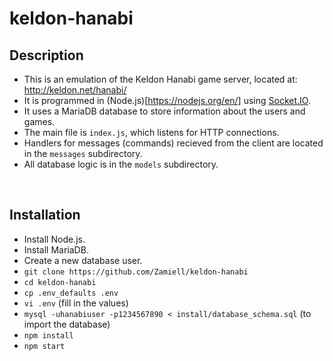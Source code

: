 keldon-hanabi
=============

Description
-----------

* This is an emulation of the Keldon Hanabi game server, located at: http://keldon.net/hanabi/
* It is programmed in (Node.js)[https://nodejs.org/en/] using [Socket.IO](https://socket.io/).
* It uses a MariaDB database to store information about the users and games.
* The main file is `index.js`, which listens for HTTP connections.
* Handlers for messages (commands) recieved from the client are located in the `messages` subdirectory.
* All database logic is in the `models` subdirectory.

<br />

Installation
------------

* Install Node.js.
* Install MariaDB.
* Create a new database user.
* `git clone https://github.com/Zamiell/keldon-hanabi`
* `cd keldon-hanabi`
* `cp .env_defaults .env`
* `vi .env` (fill in the values)
* `mysql -uhanabiuser -p1234567890 < install/database_schema.sql` (to import the database)
* `npm install`
* `npm start`
